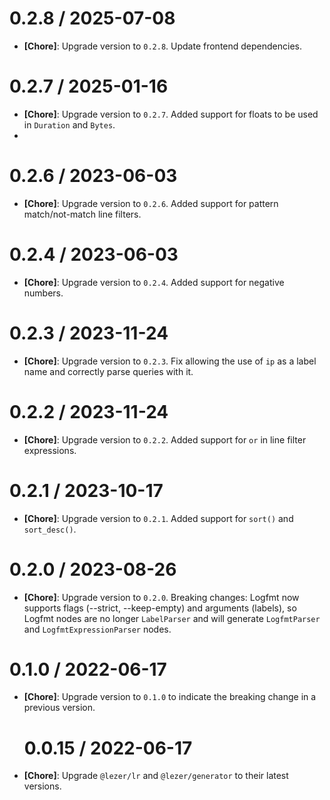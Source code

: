 # 0.2.8 / 2025-07-08

- **[Chore]**: Upgrade version to `0.2.8`. Update frontend dependencies.

# 0.2.7 / 2025-01-16

- **[Chore]**: Upgrade version to `0.2.7`. Added support for floats to be used in `Duration` and `Bytes`.
- 
# 0.2.6 / 2023-06-03

- **[Chore]**: Upgrade version to `0.2.6`. Added support for pattern match/not-match line filters.

# 0.2.4 / 2023-06-03

- **[Chore]**: Upgrade version to `0.2.4`. Added support for negative numbers.

# 0.2.3 / 2023-11-24

- **[Chore]**: Upgrade version to `0.2.3`. Fix allowing the use of `ip` as a label name and correctly parse queries with it.

# 0.2.2 / 2023-11-24

- **[Chore]**: Upgrade version to `0.2.2`. Added support for `or` in line filter expressions.

# 0.2.1 / 2023-10-17

- **[Chore]**: Upgrade version to `0.2.1`. Added support for `sort()` and `sort_desc()`.

# 0.2.0 / 2023-08-26

- **[Chore]**: Upgrade version to `0.2.0`. Breaking changes: Logfmt now supports flags (--strict, --keep-empty) and arguments (labels), so Logfmt nodes are no longer `LabelParser` and will generate `LogfmtParser` and `LogfmtExpressionParser` nodes.

# 0.1.0 / 2022-06-17

- **[Chore]**: Upgrade version to `0.1.0` to indicate the breaking change in a previous version.

  # 0.0.15 / 2022-06-17

- **[Chore]**: Upgrade `@lezer/lr` and `@lezer/generator` to their latest versions.
